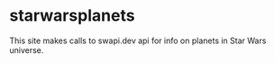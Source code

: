 # starwarsplanets
This site makes calls to swapi.dev api for info on planets in Star Wars universe.
